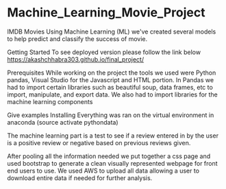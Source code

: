 # Machine_Learning_Movie_Project


IMDB Movies
Using Machine Learning (ML) we've created several models to help predict and classify the success of movie.

Getting Started
To see deployed version please follow the link below 
https://akashchhabra303.github.io/final_project/

Prerequisites
While working on the project the tools we used were Python pandas, Visual Studio for the Javascript and HTML portion. In Pandas we had to import certain libraries such as beautiful soup, data frames, etc to import, manipulate, and export data. We also had to import libraries for the machine learning components 


Give examples
Installing
Everything was ran on the virtual environment in anaconda (source activate pythondata)

The machine learning part is a test to see if a review entered in by the user is a positive review or negative based on previous reviews given.

After pooling all the information needed we put together a css page and used bootstrap to generate a clean visually represented webpage for front end users to use. We used AWS to upload all data allowing a user to download entire data if needed for further analysis.

